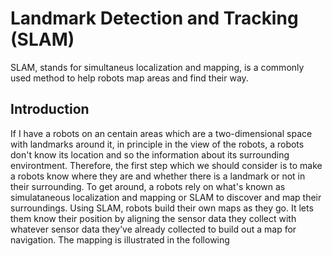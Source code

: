 # Landmark Detection and Tracking (SLAM)

SLAM, stands for simultaneus localization and mapping, is a commonly used method to help robots map areas and find their way. 

## Introduction

If I have a robots on an centain areas which are a two-dimensional space with landmarks around it, in principle in the view of the robots, a robots don't know its location and so the information about its surrounding environtment. Therefore, the first step which we should consider is to make a robots know where they are and whether there is a landmark or not in their surrounding. To get around, a robots rely on what's known as simulataneous localization and mapping or SLAM to discover and map their surroundings. Using SLAM, robots build their own maps as they go. It lets them know their position by aligning the sensor data they collect with whatever sensor data they’ve already collected to build out a map for navigation. The mapping is illustrated in the following




